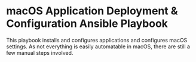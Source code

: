 # macOS Application Deployment & Configuration Ansible Playbook

This playbook installs and configures applications and configures macOS settings.
As not everything is easily automatable in macOS, there are still a few manual steps involved.
